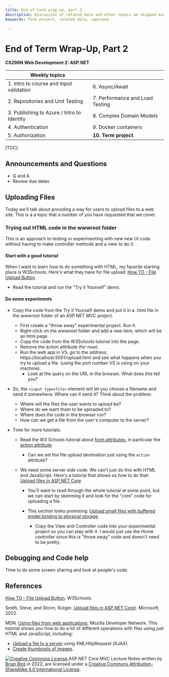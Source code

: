 ```yaml
---
title: End of term wrap-up, part 2
description: Discussion of related data and other topics we skipped earlier in the term.
keywords: Term project, related data, capstone

---
```


# End of Term Wrap-Up, Part 2

**CS296N Web  Development 2: ASP.NET**

| Weekly topics                              |                                 |
| ------------------------------------------ | ------------------------------- |
| 1. Intro to course and Input validation    | 6. Async/Await                  |
| 2. Repositories and Unit Testing           | 7. Performance and Load Testing |
| 3. Publishing to Azure / Intro to Identity | 8. Complex Domain Models        |
| 4. Authentication                          | 9. Docker containers            |
| 5. Authorization                           | **10. Term project**            |

[TOC]

## Announcements and Questions

- Q and A
- Review due dates



## Uploading Files

Today we'll talk about providing a way for users to upload files to a web site. This is a a topic that a number of you have requested that we cover.

### Trying out HTML code in the wwwroot folder

This is an approach to testing or experimenting with new new UI code without having to make controller methods and a view to do it.

#### Start with a good tutorial

When I want to learn how to do something with HTML, my favorite starting place is W3Schools. Here's what they have for file upload: [How TO - File Upload Button](https://www.w3schools.com/howto/howto_html_file_upload_button.asp).

- Read the tutorial and run the "Try it Yourself" demo.

#### Do some experiments

- Copy the code from the Try it Yourself demo and put it in a .html file in the wwwroot folder of an ASP.NET MVC project.
  - First create a "throw away" experimental project. Run it.
  - Right-click on the wwwroot folder and add a new item, which will be an html page.
  - Copy the code from the W3Schools tutorial into the page.
  - Remove the action attribute (for now).
  - Run the web app in VS, go to the address: https://localhost:5001/upload.html and see what happens when you try to upload a file. (using the port number VS is using on your machine).
    - Look at the query on the URL in the browser. What does this tell you?

- So, the `<input type=file>` element will let you choose a filename and send it somewhere. Where can it send it? Think about the problem:

  - Where will the files the user wants to upload be?
  - Where do we want them to be uploaded to?
  - Where does the code in the browser run?
  - How can we get a file from the user's computer to the server?

- Time for more tutorials.

  - Read the W3 Schools tutorial about [form attributes](https://www.w3schools.com/html/html_forms_attributes.asp), in particular the [action attribute](https://www.w3schools.com/tags/att_form_action.asp).

    - Can we set the file upload destination just using the `action` attribute?

  - We need some server side code. We can't just do this with HTML and JavaScript. Here's a tutorial that shows us how to do that: [Upload files in ASP.NET Core](https://docs.microsoft.com/en-us/aspnet/core/mvc/models/file-uploads?view=aspnetcore-3.1)

    - You'll want to read through the whole tutorial at some point, but we can start by skimming it and look for the "core" code for uploading a file.

    - This section looks promising: [Upload small files with buffered model binding to physical storage](https://docs.microsoft.com/en-us/aspnet/core/mvc/models/file-uploads?view=aspnetcore-3.1#upload-small-files-with-buffered-model-binding-to-physical-storage-1).

      - Copy the View and Controller code into your experimental project so you can play with it. I would just use the Home controller since this is "throw away" code and doesn't need to be pretty.

        


## Debugging and Code help

Time to do some screen sharing and look at people's code.



## References

[How TO - File Upload Button](https://www.w3schools.com/howto/howto_html_file_upload_button.asp). W3Schools.

Smith, Steve, and Storm, Rutger. [Upload files in ASP.NET Core)](https://docs.microsoft.com/en-us/aspnet/core/mvc/models/file-uploads?view=aspnetcore-3.1). Microsoft, 2022. 

MDN. [Using files from web applications](https://developer.mozilla.org/en-US/docs/Web/API/File/Using_files_from_web_applications). Mozilla Developer Network. This tutorial shows you how to do a lot of different operations with files using just HTML and JavaScript, including:

- [Upload a file to a server](https://developer.mozilla.org/en-US/docs/Web/API/File/Using_files_from_web_applications#example_uploading_a_user-selected_file) using XMLHttpRequest (AJAX).
- [Create thumbnails of images](https://developer.mozilla.org/en-US/docs/Web/API/File/Using_files_from_web_applications#example_using_object_urls_to_display_images).



[![Creative Commons License](https://i.creativecommons.org/l/by-sa/4.0/88x31.png) ](http://creativecommons.org/licenses/by-sa/4.0/)
ASP.NET Core MVC Lecture Notes written by [Brian Bird](https://profbird.dev) in <time>2022</time>, are licensed under a [Creative Commons Attribution-ShareAlike 4.0 International License](http://creativecommons.org/licenses/by-sa/4.0/). 
